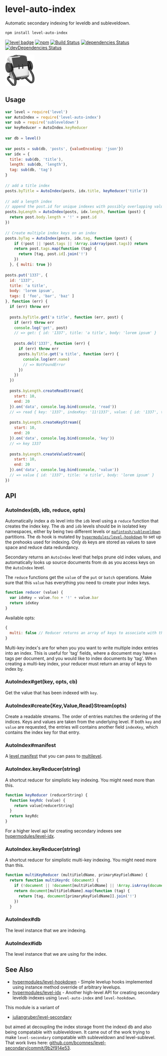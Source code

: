 # level-auto-index

Automatic secondary indexing for leveldb and subleveldown.


```bash
npm install level-auto-index
```

[![level badge][level-badge]](https://github.com/level/awesome)
[![npm][npm-image]][npm-url]
[![Build Status](https://travis-ci.org/hypermodules/level-auto-index.svg?branch=master)](https://travis-ci.org/hypermodules/level-auto-index)
[![dependencies Status](https://david-dm.org/hypermodules/level-auto-index/status.svg)](https://david-dm.org/hypermodules/level-auto-index)
[![devDependencies Status](https://david-dm.org/hypermodules/level-auto-index/dev-status.svg)](https://david-dm.org/hypermodules/level-auto-index?type=dev)

<img height="100" src="index.png">

[level-badge]: https://camo.githubusercontent.com/1bd15320a5fad1db168bba8bcedb098735f82464/68747470733a2f2f6c6576656c6a732e6f72672f696d672f62616467652e737667
[npm-image]: https://img.shields.io/npm/v/level-auto-index.svg
[npm-url]: https://www.npmjs.com/package/level-auto-index

## Usage

```js
var level = require('level')
var AutoIndex = require('level-auto-index')
var sub = require('subleveldown')
var keyReducer = AutoIndex.keyReducer

var db = level()

var posts = sub(db, 'posts', {valueEncoding: 'json'})
var idx = {
  title: sub(db, 'title'),
  length: sub(db, 'length'),
  tag: sub(db, 'tag')
}

// add a title index
posts.byTitle = AutoIndex(posts, idx.title, keyReducer('title'))

// add a length index
// append the post.id for unique indexes with possibly overlapping values
posts.byLength = AutoIndex(posts, idx.length, function (post) {
  return post.body.length + '!' + post.id
})

// Create multiple index keys on an index
posts.byTag = AutoIndex(posts, idx.tag, function (post) {
    if (!post || !post.tags || !Array.isArray(post.tags)) return
    return post.tags.map(function (tag) {
      return [tag, post.id].join('!')
    })
  }, { multi: true })

posts.put('1337', {
  id: '1337',
  title: 'a title',
  body: 'lorem ipsum',
  tags: [ 'foo', 'bar', 'baz' ]
}, function (err) {
  if (err) throw err

  posts.byTitle.get('a title', function (err, post) {
    if (err) throw err
    console.log('get', post)
    // => get: { id: '1337', title: 'a title', body: 'lorem ipsum' }

    posts.del('1337', function (err) {
      if (err) throw err
      posts.byTitle.get('a title', function (err) {
        console.log(err.name)
        // => NotFoundError
      })
    })
  })

  posts.byLength.createReadStream({
    start: 10,
    end: 20
  }).on('data', console.log.bind(console, 'read'))
  // => read { key: '1337', indexKey: '11!1337', value: { id: '1337', title: 'a title', body: 'lorem ipsum' } }
  
  posts.byLength.createKeyStream({
    start: 10,
    end: 20
  }).on('data', console.log.bind(console, 'key'))
  // => key 1337

  posts.byLength.createValueStream({
    start: 10,
    end: 20
  }).on('data', console.log.bind(console, 'value'))
  // => value { id: '1337', title: 'a title', body: 'lorem ipsum' }
})
```

## API

### AutoIndex(db, idb, reduce, opts)

Automatically index a `db` level into the `idb` level using a `reduce` function that creates the index key.  The `db` and `idb` levels should be in isolated key namespaces, either by being two different levels or [`mafintosh/subleveldown`](https://github.com/mafintosh/subleveldown) partitions.  The `db` hook is mutated by [`hypermodules/level-hookdown`](https://github.com/hypermodules/level-hookdown) to set up the prehooks used for indexing.  Only `db` keys are stored as values to save space and reduce data redundancy.

Secondary returns an `AutoIndex` level that helps prune old index values, and automatically looks up source documents from `db` as you access keys on the `AutoIndex` level.

The `reduce` functions get the `value` of the `put` or `batch` operations.  Make sure that this `value` has everything you need to create your index keys.

```js
function reducer (value) {
  var idxKey = value.foo + '!' + value.bar
  return idxKey
}
```

Available opts:

```js
{
  multi: false // Reducer returns an array of keys to associate with the primary key
}
```

Multi-key index's are for when you you want to write multiple index entries into an index.  This is useful for 'tag' fields, where a document may have `n` tags per document, and you would like to index documents by 'tag'.  When creating a multi-key index, your reducer must return an array of keys to index by.

### AutoIndex#get(key, opts, cb)

Get the value that has been indexed with `key`.

### AutoIndex#create{Key,Value,Read}Stream(opts)

Create a readable streams. The order of entries matches the ordering of the indices. Keys and values are taken from the underlying level. If both `key` and `value` are requested, the entries will contains another field `indexKey`, which contains the index key for that entry.

### AutoIndex#manifest

A [level manifest](https://github.com/dominictarr/level-manifest) that you can pass to [multilevel](https://github.com/juliangruber/multilevel).

### AutoIndex.keyReducer(string)

A shortcut reducer for simplistic key indexing.  You might need more than this.

```js
function keyReducer (reducerString) {
  function keyRdc (value) {
    return value[reducerString]
  }
  return keyRdc
}
```

For a higher level api for creating secondary indexes see [hypermodules/level-idx](https://github.com/hypermodules/level-idx).

### AutoIndex.keyReducer(string)

A shortcut reducer for simplistic multi-key indexing.  You might need more than this.

```js
function multiKeyReducer (multiFieldName, primaryKeyFieldName) {
  return function multiKeyrdc (document) {
    if (!document || !document[multiFieldName] || !Array.isArray(document[multiFieldName])) return
    return document[multiFieldName].map(function (tag) {
      return [tag, document[primaryKeyFieldName]].join('!')
    })
  }
```

### AutoIndex#db

The level instance that we are indexing.

### AutoIndex#idb

The level instance that we are using for the index.

## See Also

- [hypermodules/level-hookdown](https://github.com/hypermodules/level-hookdown) - Simple levelup hooks implemented using instance method override of arbitrary levelups.
- [hypermodules/level-idx](https://github.com/hypermodules/level-idx) - Another high-level API for creating secondary leveldb indexes using `level-auto-index` and `level-hookdown`.

This module is a variant of

- [juliangruber/level-secondary](https://github.com/juliangruber/level-secondary)

but aimed at decoupling the index storage fromt the indexd db and also being compatable with subleveldown.  It came out of the work trying to make `level-secondary` compatable with subleveldown and level-sublevel.  That work lives here: [github.com/bcomnes/level-secondary/commit/9b2f914e53](https://github.com/bcomnes/level-secondary/commit/9b2f914e5304c791813b39abf892c32ee7616abf).
